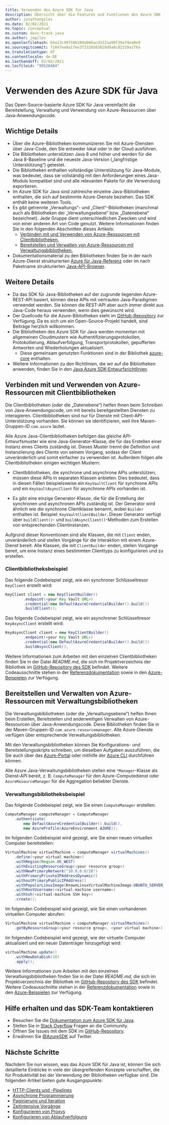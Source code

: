 ```yaml
---
title: Verwenden des Azure SDK für Java
description: Übersicht über die Features und Funktionen des Azure SDK für Java, das Entwicklern zu mehr Produktivität beim Bereitstellen, Verwenden und Verwalten von Azure-Ressourcen verhilft.
author: jonathangiles
ms.date: 02/02/2021
ms.topic: conceptual
ms.custom: devx-track-java
ms.author: jogiles
ms.openlocfilehash: 64a13c99f58b109a066acd322aa90f39a74ea0e9
ms.sourcegitcommit: 71847ee0a1fee3f3320503629d9a8c82319a1f6a
ms.translationtype: HT
ms.contentlocale: de-DE
ms.lasthandoff: 02/03/2021
ms.locfileid: "99528484"
---
```

# <a name="use-the-azure-sdk-for-java"></a>Verwenden des Azure SDK für Java

Das Open-Source-basierte Azure SDK für Java vereinfacht die Bereitstellung, Verwaltung und Verwendung von Azure-Ressourcen über Java-Anwendungscode.

## <a name="important-details"></a>Wichtige Details

* Über die Azure-Bibliotheken kommunizieren Sie mit Azure-Diensten über Java-Code, den Sie entweder lokal oder in der Cloud ausführen.
* Die Bibliotheken unterstützen Java 8 und höher und werden für die Java 8-Baseline und die neueste Java-Version („langfristige Unterstützung“) getestet.
* Die Bibliotheken enthalten vollständige Unterstützung für Java-Module, was bedeutet, dass sie vollständig mit den Anforderungen eines Java-Moduls kompatibel sind und alle relevanten Pakete für die Verwendung exportieren.
* Im Azure SDK für Java sind zahlreiche einzelne Java-Bibliotheken enthalten, die sich auf bestimmte Azure-Dienste beziehen. Das SDK enthält keine weiteren Tools.
* Es gibt getrennte „Verwaltungs“- und „Client“-Bibliotheken (manchmal auch als Bibliotheken der „Verwaltungsebene“ bzw. „Datenebene“ bezeichnet). Jede Gruppe dient unterschiedlichen Zwecken und wird von einer anderen Art von Code genutzt. Weitere Informationen finden Sie in den folgenden Abschnitten dieses Artikels:
  * [Verbinden mit und Verwenden von Azure-Ressourcen mit Clientbibliotheken.](#connect-to-and-use-azure-resources-with-client-libraries)
  * [Bereitstellen und Verwalten von Azure-Ressourcen mit Verwaltungsbibliotheken.](#provision-and-manage-azure-resources-with-management-libraries)
* Dokumentationsmaterial zu den Bibliotheken finden Sie in der nach Azure-Dienst strukturierten [Azure für Java-Referenz](/java/api/overview/azure/) oder im nach Paketname strukturierten [Java-API-Browser](/java/api/).

## <a name="other-details"></a>Weitere Details

* Da das SDK für Java-Bibliotheken auf der zugrunde liegenden Azure-REST-API basiert, können diese APIs mit vertrauten Java-Paradigmen verwendet werden. Sie können die REST-API aber auch immer direkt aus Java-Code heraus verwenden, wenn dies gewünscht wird.
* Der Quellcode für die Azure-Bibliotheken steht im [GitHub-Repository](https://github.com/Azure/azure-sdk-for-java) zur Verfügung. Da es sich um ein Open-Source-Projekt handelt, sind Beiträge herzlich willkommen.
* Die Bibliotheken des Azure SDK für Java werden momentan mit allgemeinen Cloudmustern wie Authentifizierungsprotokollen, Protokollierung, Ablaufverfolgung, Transportprotokollen, gepufferten Antworten und Wiederholungen aktualisiert.
  * Diese gemeinsam genutzten Funktionen sind in der Bibliothek [azure-core](https://github.com/Azure/azure-sdk-for-java/tree/master/sdk/core/azure-core) enthalten.
* Weitere Informationen zu den Richtlinien, die wir auf die Bibliotheken anwenden, finden Sie in den [Java Azure SDK-Entwurfsrichtlinien](https://azure.github.io/azure-sdk/java_introduction.html).

## <a name="connect-to-and-use-azure-resources-with-client-libraries"></a>Verbinden mit und Verwenden von Azure-Ressourcen mit Clientbibliotheken

Die Clientbibliotheken (oder die „Datenebene“) helfen Ihnen beim Schreiben von Java-Anwendungscode, um mit bereits bereitgestellten Diensten zu interagieren. Clientbibliotheken sind nur für Dienste mit Client-API-Unterstützung vorhanden. Sie können sie identifizieren, weil ihre Maven-Gruppen-ID `com.azure` lautet.

Alle Azure Java-Clientbibliotheken befolgen das gleiche API-Entwurfsmuster wie eine Java-Generator-Klasse, die für das Erstellen einer Instanz eines Clients zuständig ist. Dieses Muster trennt die Definition und Instanziierung des Clients von seinem Vorgang, sodass der Client unveränderlich und somit einfacher zu verwenden ist. Außerdem folgen alle Clientbibliotheken einigen wichtigen Mustern:

* Clientbibliotheken, die synchrone und asynchrone APIs unterstützen, müssen diese APIs in separaten Klassen anbieten. Dies bedeutet, dass in diesen Fällen beispielsweise ein `KeyVaultClient` für synchrone APIs und ein `KeyVaultAsyncClient` für asynchrone APIs vorhanden ist.

* Es gibt eine einzige Generator-Klasse, die für die Erstellung der synchronen und asynchronen APIs zuständig ist. Der Generator wird ähnlich wie die synchrone Clientklasse benannt, wobei `Builder` enthalten ist. Beispiel: `KeyVaultClientBuilder`. Dieser Generator verfügt über `buildClient()`- und `buildAsyncClient()`-Methoden zum Erstellen von entsprechenden Clientinstanzen.

Aufgrund dieser Konventionen sind alle Klassen, die mit `Client` enden, unveränderlich und stellen Vorgänge für die Interaktion mit einem Azure-Dienst bereit. Alle Klassen, die mit `ClientBuilder` enden, stellen Vorgänge bereit, um eine Instanz eines bestimmten Clienttyps zu konfigurieren und zu erstellen.

### <a name="client-libraries-example"></a>Clientbibliotheksbeispiel

Das folgende Codebeispiel zeigt, wie ein synchroner Schlüsseltresor `KeyClient` erstellt wird:

```java
KeyClient client = new KeyClientBuilder()
        .endpoint(<your Key Vault URL>)
        .credential(new DefaultAzureCredentialBuilder().build())
        .buildClient();
```

Das folgende Codebeispiel zeigt, wie ein asynchroner Schlüsseltresor `KeyAsyncClient` erstellt wird:

```java
KeyAsyncClient client = new KeyClientBuilder()
        .endpoint(<your Key Vault URL>)
        .credential(new DefaultAzureCredentialBuilder().build())
        .buildAsyncClient();
```

Weitere Informationen zum Arbeiten mit den einzelnen Clientbibliotheken finden Sie in der Datei *README.md*, die sich im Projektverzeichnis der Bibliothek im [GitHub-Repository des SDK](https://github.com/Azure/azure-sdk-for-java) befindet. Weitere Codeausschnitte stehen in der [Referenzdokumentation](/java/api) sowie in den [Azure-Beispielen](/samples/browse/?products=azure&languages=java) zur Verfügung.

## <a name="provision-and-manage-azure-resources-with-management-libraries"></a>Bereitstellen und Verwalten von Azure-Ressourcen mit Verwaltungsbibliotheken

Die Verwaltungsbibliotheken (oder die „Verwaltungsebene“) helfen Ihnen beim Erstellen, Bereitstellen und anderweitigen Verwalten von Azure-Ressourcen über Java-Anwendungscode. Diese Bibliotheken finden Sie in der Maven-Gruppen-ID `com.azure.resourcemanager`. Alle Azure-Dienste verfügen über entsprechende Verwaltungsbibliotheken.

Mit den Verwaltungsbibliotheken können Sie Konfigurations- und Bereitstellungsskripts schreiben, um dieselben Aufgaben auszuführen, die Sie auch über das [Azure-Portal](https://portal.azure.com/) oder mithilfe der [Azure CLI](/cli/azure/install-azure-cli) durchführen können.

Alle Azure Java-Verwaltungsbibliotheken stellen eine `*Manager`-Klasse als Dienst-API bereit, z. B. `ComputeManager` für den Azure-Computedienst oder `AzureResourceManager` für die Aggregation beliebter Dienste.

### <a name="management-libraries-example"></a>Verwaltungsbibliotheksbeispiel

Das folgende Codebeispiel zeigt, wie Sie einen `ComputeManager` erstellen:

```java
ComputeManager computeManager = ComputeManager
    .authenticate(
        new DefaultAzureCredentialBuilder().build(),
        new AzureProfile(AzureEnvironment.AZURE));
```

Im folgenden Codebeispiel wird gezeigt, wie Sie einen neuen virtuellen Computer bereitstellen:

```java
VirtualMachine virtualMachine = computeManager.virtualMachines()
    .define(<your virtual machine>)
    .withRegion(Region.US_WEST)
    .withExistingResourceGroup(<your resource group>)
    .withNewPrimaryNetwork("10.0.0.0/28")
    .withPrimaryPrivateIPAddressDynamic()
    .withoutPrimaryPublicIPAddress()
    .withPopularLinuxImage(KnownLinuxVirtualMachineImage.UBUNTU_SERVER_18_04_LTS)
    .withRootUsername(<virtual-machine username>)
    .withSsh(<virtual-machine SSH key>)
    .create();
```

Im folgenden Codebeispiel wird gezeigt, wie Sie einen vorhandenen virtuellen Computer abrufen:

```java
VirtualMachine virtualMachine = computeManager.virtualMachines()
    .getByResourceGroup(<your resource group>, <your virtual machine>);
```

Im folgenden Codebeispiel wird gezeigt, wie der virtuelle Computer aktualisiert und ein neuer Datenträger hinzugefügt wird:

```java
virtualMachine.update()
    .withNewDataDisk(10)
    .apply();
```

Weitere Informationen zum Arbeiten mit den einzelnen Verwaltungsbibliotheken finden Sie in der Datei *README.md*, die sich im Projektverzeichnis der Bibliothek im [GitHub-Repository des SDK](https://github.com/Azure/azure-sdk-for-java/tree/master/sdk/resourcemanager#readme) befindet. Weitere Codeausschnitte stehen in der [Referenzdokumentation](/java/api) sowie in den [Azure-Beispielen](/samples/browse/?products=azure&languages=java) zur Verfügung.

## <a name="get-help-and-connect-with-the-sdk-team"></a>Hilfe erhalten und das SDK-Team kontaktieren

* Besuchen Sie die [Dokumentation zum Azure SDK für Java](https://azure.github.io/azure-sdk-for-java/).
* Stellen Sie in [Stack Overflow](https://stackoverflow.com/questions/tagged/azure-sdk-for-java) Fragen an die Community.
* Öffnen Sie Issues mit dem SDK im [GitHub-Repository](https://github.com/Azure/azure-sdk-for-java/issues).
* Erwähnen Sie [@AzureSDK](https://twitter.com/AzureSdk/) auf Twitter.

## <a name="next-steps"></a>Nächste Schritte

Nachdem Sie nun wissen, was das Azure SDK für Java ist, können Sie sich detaillierte Einblicke in viele der übergreifenden Konzepte verschaffen, die für Produktivität bei der Verwendung der Bibliotheken verfügbar sind. Die folgenden Artikel bieten gute Ausgangspunkte:

* [HTTP-Clients und -Pipelines](http-client-pipeline.md)
* [Asynchrone Programmierung](async-programming.md)
* [Paginierung und Iteration](pagination.md)
* [Zeitintensive Vorgänge](lro.md)
* [Konfigurieren von Proxys](proxying.md)
* [Konfigurieren von Ablaufverfolgung](tracing.md)
